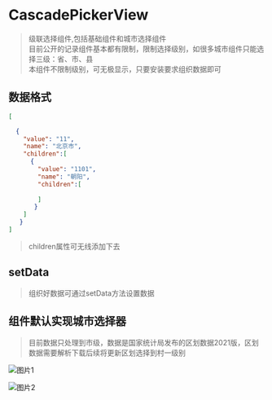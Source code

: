 # CascadePickerView
> 级联选择组件,包括基础组件和城市选择组件   
> 目前公开的记录组件基本都有限制，限制选择级别，如很多城市组件只能选择三级：省、市、县   
> 本组件不限制级别，可无极显示，只要安装要求组织数据即可   
## 数据格式
````json
[

  {
    "value": "11",
    "name": "北京市",
    "children":[
      {
        "value": "1101",
        "name": "朝阳",
        "children":[
          
        ]
       }
    ]
   }
]
````
> children属性可无线添加下去
## setData
> 组织好数据可通过setData方法设置数据
## 组件默认实现城市选择器
> 目前数据只处理到市级，数据是国家统计局发布的区划数据2021版，区划数据需要解析下载后续将更新区划选择到村一级别   

![图片1](http://82.157.109.86/images/1.png)

![图片2](http://82.157.109.86/images/2.png)

